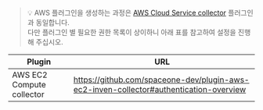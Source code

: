 <br>

> 💡 AWS 플러그인을 생성하는 과정은 [AWS Cloud Service collector](https://github.com/spaceone-dev/plugin-aws-cloud-service-inven-collector/blob/master/docs/ko/GUIDE.md) 플러그인과 동일합니다.  
> 다만 플러그인 별 필요한 권한 목록이 상이하니 아래 표를 참고하여 설정을 진행해 주십시오.



| Plugin | URL |
| --- | --- |
| AWS EC2 Compute collector | https://github.com/spaceone-dev/plugin-aws-ec2-inven-collector#authentication-overview |

<br>
